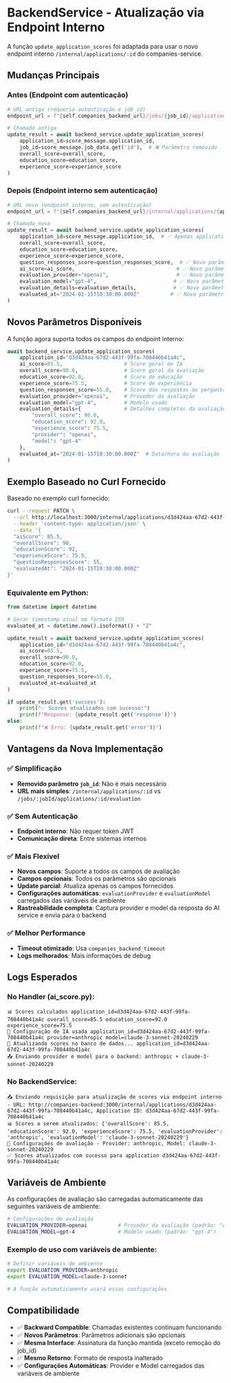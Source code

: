 # BackendService - Atualização via Endpoint Interno

A função `update_application_scores` foi adaptada para usar o novo endpoint interno `/internal/applications/:id` do companies-service.

## Mudanças Principais

### Antes (Endpoint com autenticação)
```python
# URL antiga (requeria autenticação e job_id)
endpoint_url = f"{self.companies_backend_url}/jobs/{job_id}/applications/{application_id}/evaluation"

# Chamada antiga
update_result = await backend_service.update_application_scores(
    application_id=score_message.application_id,
    job_id=score_message.job_data.get('id'),  # ❌ Parâmetro removido
    overall_score=overall_score,
    education_score=education_score,
    experience_score=experience_score
)
```

### Depois (Endpoint interno sem autenticação)
```python
# URL nova (endpoint interno, sem autenticação)
endpoint_url = f"{self.companies_backend_url}/internal/applications/{application_id}"

# Chamada nova
update_result = await backend_service.update_application_scores(
    application_id=score_message.application_id,  # ✅ Apenas application_id necessário
    overall_score=overall_score,
    education_score=education_score,
    experience_score=experience_score,
    question_responses_score=question_responses_score,  # ✅ Novo parâmetro
    ai_score=ai_score,                                 # ✅ Novo parâmetro
    evaluation_provider="openai",                      # ✅ Novo parâmetro
    evaluation_model="gpt-4",                         # ✅ Novo parâmetro
    evaluation_details=evaluation_details,            # ✅ Novo parâmetro
    evaluated_at="2024-01-15T10:30:00.000Z"          # ✅ Novo parâmetro
)
```

## Novos Parâmetros Disponíveis

A função agora suporta todos os campos do endpoint interno:

```python
await backend_service.update_application_scores(
    application_id="d3d424aa-67d2-443f-99fa-708440b41a4c",
    ai_score=85.5,                    # Score geral de IA
    overall_score=90.0,               # Score geral da avaliação
    education_score=92.0,             # Score de educação
    experience_score=75.5,            # Score de experiência
    question_responses_score=55.0,    # Score das respostas às perguntas
    evaluation_provider="openai",     # Provedor da avaliação
    evaluation_model="gpt-4",         # Modelo usado
    evaluation_details={              # Detalhes completos da avaliação
        "overall_score": 90.0,
        "education_score": 92.0,
        "experience_score": 75.5,
        "provider": "openai",
        "model": "gpt-4"
    },
    evaluated_at="2024-01-15T10:30:00.000Z"  # Data/hora da avaliação
)
```

## Exemplo Baseado no Curl Fornecido

Baseado no exemplo curl fornecido:

```bash
curl --request PATCH \
  --url http://localhost:3000/internal/applications/d3d424aa-67d2-443f-99fa-708440b41a4c \
  --header 'content-type: application/json' \
  --data '{
  "aiScore": 85.5,
  "overallScore": 90,
  "educationScore": 92,
  "experienceScore": 75.5,
  "questionResponsesScore": 55,
  "evaluatedAt": "2024-01-15T10:30:00.000Z"
}'
```

### Equivalente em Python:

```python
from datetime import datetime

# Gerar timestamp atual em formato ISO
evaluated_at = datetime.now().isoformat() + "Z"

update_result = await backend_service.update_application_scores(
    application_id="d3d424aa-67d2-443f-99fa-708440b41a4c",
    ai_score=85.5,
    overall_score=90.0,
    education_score=92.0,
    experience_score=75.5,
    question_responses_score=55.0,
    evaluated_at=evaluated_at
)

if update_result.get('success'):
    print("✅ Scores atualizados com sucesso!")
    print(f"Response: {update_result.get('response')}")
else:
    print(f"❌ Erro: {update_result.get('error')}")
```

## Vantagens da Nova Implementação

### ✅ Simplificação
- **Removido parâmetro `job_id`**: Não é mais necessário
- **URL mais simples**: `/internal/applications/:id` vs `/jobs/:jobId/applications/:id/evaluation`

### ✅ Sem Autenticação
- **Endpoint interno**: Não requer token JWT
- **Comunicação direta**: Entre sistemas internos

### ✅ Mais Flexível
- **Novos campos**: Suporte a todos os campos de avaliação
- **Campos opcionais**: Todos os parâmetros são opcionais
- **Update parcial**: Atualiza apenas os campos fornecidos
- **Configurações automáticas**: `evaluationProvider` e `evaluationModel` carregados das variáveis de ambiente
- **Rastreabilidade completa**: Captura provider e model da resposta do AI service e envia para o backend

### ✅ Melhor Performance
- **Timeout otimizado**: Usa `companies_backend_timeout`
- **Logs melhorados**: Mais informações de debug

## Logs Esperados

### No Handler (ai_score.py):
```
📊 Scores calculados application_id=d3d424aa-67d2-443f-99fa-708440b41a4c overall_score=85.5 education_score=92.0 experience_score=75.5
🔧 Configuração de IA usada application_id=d3d424aa-67d2-443f-99fa-708440b41a4c provider=anthropic model=claude-3-sonnet-20240229
💾 Atualizando scores no banco de dados... application_id=d3d424aa-67d2-443f-99fa-708440b41a4c
📤 Enviando provider e model para o backend: anthropic + claude-3-sonnet-20240229
```

### No BackendService:
```
📤 Enviando requisição para atualização de scores via endpoint interno - URL: http://companies-backend:3000/internal/applications/d3d424aa-67d2-443f-99fa-708440b41a4c, Application ID: d3d424aa-67d2-443f-99fa-708440b41a4c
📊 Scores a serem atualizados: {'overallScore': 85.5, 'educationScore': 92.0, 'experienceScore': 75.5, 'evaluationProvider': 'anthropic', 'evaluationModel': 'claude-3-sonnet-20240229'}
🔧 Configurações de avaliação - Provider: anthropic, Model: claude-3-sonnet-20240229
✅ Scores atualizados com sucesso para application d3d424aa-67d2-443f-99fa-708440b41a4c
```

## Variáveis de Ambiente

As configurações de avaliação são carregadas automaticamente das seguintes variáveis de ambiente:

```bash
# Configurações de avaliação
EVALUATION_PROVIDER=openai          # Provedor da avaliação (padrão: "openai")
EVALUATION_MODEL=gpt-4              # Modelo usado (padrão: "gpt-4")
```

### Exemplo de uso com variáveis de ambiente:

```bash
# Definir variáveis de ambiente
export EVALUATION_PROVIDER=anthropic
export EVALUATION_MODEL=claude-3-sonnet

# A função automaticamente usará essas configurações
```

## Compatibilidade

- ✅ **Backward Compatible**: Chamadas existentes continuam funcionando
- ✅ **Novos Parâmetros**: Parâmetros adicionais são opcionais
- ✅ **Mesma Interface**: Assinatura da função mantida (exceto remoção do job_id)
- ✅ **Mesmo Retorno**: Formato de resposta inalterado
- ✅ **Configurações Automáticas**: Provider e Model carregados das variáveis de ambiente
